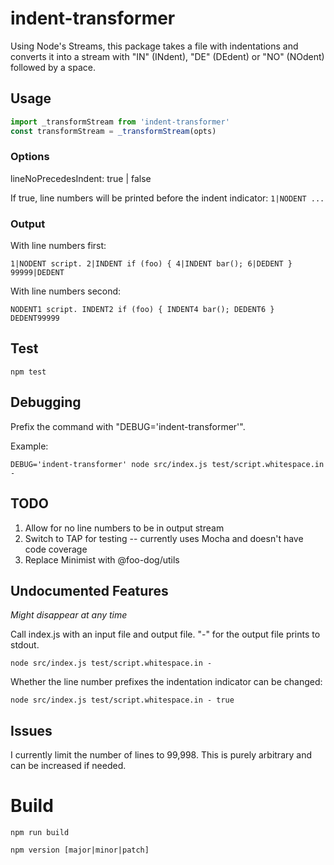 # indent-transformer

Using Node's Streams, this package takes a file with indentations and converts it into a stream with "IN" (INdent), "DE" (DEdent) or "NO" (NOdent) followed by a space.

## Usage

```js
import _transformStream from 'indent-transformer'
const transformStream = _transformStream(opts)
```

### Options

lineNoPrecedesIndent: true | false

If true, line numbers will be printed before the indent indicator: `1|NODENT ...`

### Output
With line numbers first:
```text
1|NODENT script. 2|INDENT if (foo) { 4|INDENT bar(); 6|DEDENT } 99999|DEDENT
```

With line numbers second:
```text
NODENT1 script. INDENT2 if (foo) { INDENT4 bar(); DEDENT6 } DEDENT99999 
```

## Test

```shell
npm test
```

## Debugging

Prefix the command with "DEBUG='indent-transformer'". 

Example:
```shell
DEBUG='indent-transformer' node src/index.js test/script.whitespace.in -
```
## TODO

1. Allow for no line numbers to be in output stream
2. Switch to TAP for testing -- currently uses Mocha and doesn't have code coverage
3. Replace Minimist with @foo-dog/utils

## Undocumented Features

*Might disappear at any time*

Call index.js with an input file and output file. "-" for the output file prints to stdout.

```shell
node src/index.js test/script.whitespace.in -
```

Whether the line number prefixes the indentation indicator can be changed:

```shell
node src/index.js test/script.whitespace.in - true
```

## Issues
I currently limit the number of lines to 99,998. This is purely arbitrary and can be increased if needed.

# Build

`npm run build`

`npm version [major|minor|patch]`